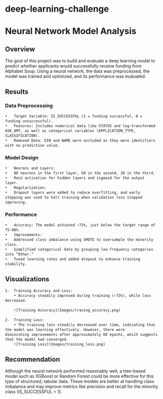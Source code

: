# deep-learning-challenge

# Neural Network Model Analysis

## Overview

The goal of this project was to build and evaluate a deep learning model to predict whether applicants would successfully receive funding from Alphabet Soup. Using a neural network, the data was preprocessed, the model was trained and optimized, and its performance was evaluated.

## Results

### Data Preprocessing

	•	Target Variable: IS_SUCCESSFUL (1 = funding successful, 0 = funding unsuccessful).
	•	Features: Includes numerical data like STATUS and log-transformed ASK_AMT, as well as categorical variables (APPLICATION_TYPE, CLASSIFICATION).
	•	Removed Data: EIN and NAME were excluded as they were identifiers with no predictive value.

### Model Design

	•	Neurons and Layers:
	•	80 neurons in the first layer, 50 in the second, 20 in the third.
	•	ReLU activation for hidden layers and sigmoid for the output layer.
	•	Regularization:
	•	Dropout layers were added to reduce overfitting, and early stopping was used to halt training when validation loss stopped improving.

### Performance

	•	Accuracy: The model achieved ~73%, just below the target range of 75-80%.
	•	Improvements:
	•	Addressed class imbalance using SMOTE to oversample the minority class.
	•	Simplified categorical data by grouping low-frequency categories into “Other.”
	•	Tuned learning rates and added dropout to enhance training stability.

## Visualizations

	1.	Training Accuracy and Loss:
		• Accuracy steadily improved during training (~73%), while loss decreased.

  		![Training Accuracy](Images/traning_accuracy.png)
    
	2.	Training Loss:
		• The training loss steadily decreased over time, indicating that the model was learning effectively. However, there were 		diminishing improvements after approximately 60 epochs, which suggests that the model had converged.
  		![Training Loss](Images/training_loss.png)

 ## Recommendation

Although the neural network performed reasonably well, a tree-based model such as XGBoost or Random Forest could be more effective for this type of structured, tabular data. These models are better at handling class imbalance and may improve metrics like precision and recall for the minority class (IS_SUCCESSFUL = 1).
